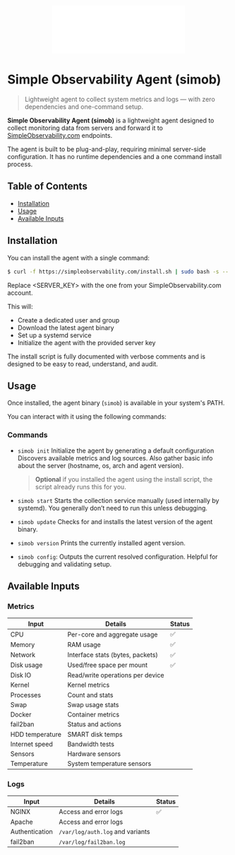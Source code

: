 <p align="center">
    <img src="./logo.svg" width="300"/>
<p>

# Simple Observability Agent (simob)

> Lightweight agent to collect system metrics and logs — with zero dependencies and one-command setup.

**Simple Observability Agent (simob)** is a lightweight agent designed to collect monitoring
data from servers and forward it to [SimpleObservability.com](https://simpleobservability.com)
endpoints.

The agent is built to be plug-and-play, requiring minimal server-side configuration. It has no
runtime dependencies and a one command install process.

## Table of Contents

- [Installation](#installation)
- [Usage](#usage)
- [Available Inputs](#available-inputs)

## Installation

You can install the agent with a single command:
```bash
$ curl -f https://simpleobservability.com/install.sh | sudo bash -s -- <SERVER_KEY>
```

Replace <SERVER_KEY> with the one from your SimpleObservability.com account.

This will:
 - Create a dedicated user and group
 - Download the latest agent binary
 - Set up a systemd service
 - Initialize the agent with the provided server key

The install script is fully documented with verbose comments and is designed to be easy to read,
understand, and audit.

## Usage
Once installed, the agent binary (`simob`) is available in your system's PATH.

You can interact with it using the following commands:

### Commands
- `simob init`
  Initialize the agent by generating a default configuration Discovers available metrics and log sources.
  Also gather basic info about the server (hostname, os, arch and agent version).
  > **Optional** if you installed the agent using the install script, the script already runs this for you.

- `simob start`
  Starts the collection service manually (used internally by systemd).
  You generally don’t need to run this unless debugging.

- `simob update`
  Checks for and installs the latest version of the agent binary.

- `simob version`
  Prints the currently installed agent version.

- `simob config`:
  Outputs the current resolved configuration. Helpful for debugging and validating setup.

## Available Inputs

### Metrics

| Input           | Details                               | Status  |
|-----------------|---------------------------------------|---------|
| CPU             | Per-core and aggregate usage          |   ✅    |
| Memory          | RAM usage                             |   ✅    |
| Network         | Interface stats (bytes, packets)      |   ✅    |
| Disk usage      | Used/free space per mount             |   ✅    |
| Disk IO         | Read/write operations per device      |         |
| Kernel          | Kernel metrics                        |         |
| Processes       | Count and stats                       |         |
| Swap            | Swap usage stats                      |         |
| Docker          | Container metrics                     |         |
| fail2ban        | Status and actions                    |         |
| HDD temperature | SMART disk temps                      |         |
| Internet speed  | Bandwidth tests                       |         |
| Sensors         | Hardware sensors                      |         |
| Temperature     | System temperature sensors            |         |

### Logs

| Input          | Details                          | Status  |
|----------------|----------------------------------|---------|
| NGINX          | Access and error logs            | ✅      |
| Apache         | Access and error logs            |         |
| Authentication | `/var/log/auth.log` and variants |         |
| fail2ban       | `/var/log/fail2ban.log`          |         |
